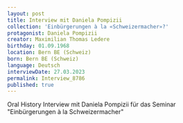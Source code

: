 ```yaml
---
layout: post
title: Interview mit Daniela Pompizii
collection: 'Einbürgerungen à la «Schweizermacher»?'
protagonist: Daniela Pompizii
creator: Maximilian Thomas Ledere
birthday: 01.09.1968
location: Bern BE (Schweiz)
born: Bern BE (Schweiz)
language: Deutsch
interviewDate: 27.03.2023
permalink: Interview_8786
published: true
---
```

Oral History Interview mit Daniela Pompizii für das Seminar "Einbürgerungen à la Schweizermacher"